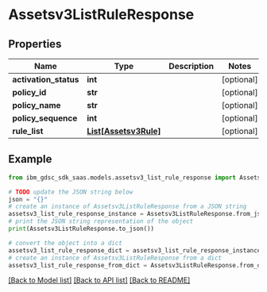 # Assetsv3ListRuleResponse


## Properties

Name | Type | Description | Notes
------------ | ------------- | ------------- | -------------
**activation_status** | **int** |  | [optional] 
**policy_id** | **str** |  | [optional] 
**policy_name** | **str** |  | [optional] 
**policy_sequence** | **int** |  | [optional] 
**rule_list** | [**List[Assetsv3Rule]**](Assetsv3Rule.md) |  | [optional] 

## Example

```python
from ibm_gdsc_sdk_saas.models.assetsv3_list_rule_response import Assetsv3ListRuleResponse

# TODO update the JSON string below
json = "{}"
# create an instance of Assetsv3ListRuleResponse from a JSON string
assetsv3_list_rule_response_instance = Assetsv3ListRuleResponse.from_json(json)
# print the JSON string representation of the object
print(Assetsv3ListRuleResponse.to_json())

# convert the object into a dict
assetsv3_list_rule_response_dict = assetsv3_list_rule_response_instance.to_dict()
# create an instance of Assetsv3ListRuleResponse from a dict
assetsv3_list_rule_response_from_dict = Assetsv3ListRuleResponse.from_dict(assetsv3_list_rule_response_dict)
```
[[Back to Model list]](../README.md#documentation-for-models) [[Back to API list]](../README.md#documentation-for-api-endpoints) [[Back to README]](../README.md)


